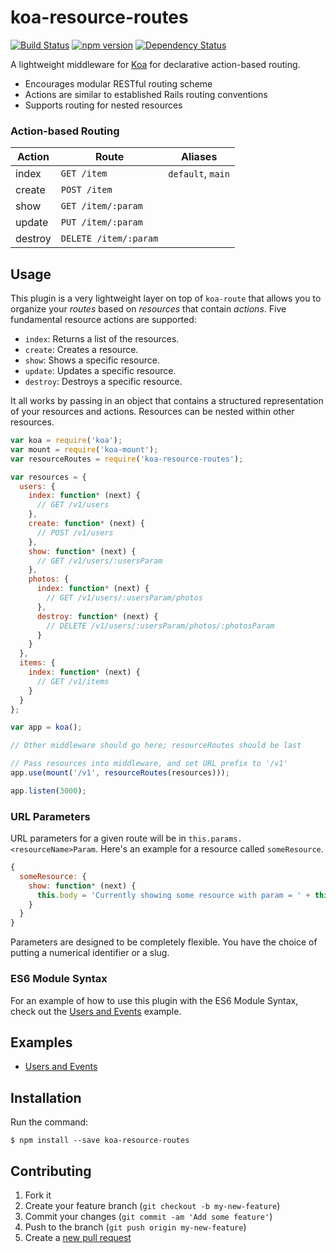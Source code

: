 # koa-resource-routes

[![Build Status](https://travis-ci.org/amsardesai/koa-resource-routes.svg?branch=master)](https://travis-ci.org/amsardesai/koa-resource-routes)
[![npm version](https://badge.fury.io/js/koa-resource-routes.svg)](http://badge.fury.io/js/koa-resource-routes)
[![Dependency Status](https://david-dm.org/amsardesai/koa-resource-routes.svg)](https://david-dm.org/amsardesai/koa-resource-routes)

A lightweight middleware for [Koa](http://koajs.com/) for declarative action-based routing.

* Encourages modular RESTful routing scheme
* Actions are similar to established Rails routing conventions
* Supports routing for nested resources

### Action-based Routing

| **Action** | **Route**             | **Aliases**       |
|------------|-----------------------|-------------------|
| index      | `GET /item`           | `default`, `main` |
| create     | `POST /item`          |                   |
| show       | `GET /item/:param`    |                   |
| update     | `PUT /item/:param`    |                   |
| destroy    | `DELETE /item/:param` |                   |

## Usage

This plugin is a very lightweight layer on top of `koa-route` that allows you to organize your
*routes* based on *resources* that contain *actions*. Five fundamental resource actions are
supported:

* `index`: Returns a list of the resources.
* `create`: Creates a resource.
* `show`: Shows a specific resource.
* `update`: Updates a specific resource.
* `destroy`: Destroys a specific resource.

It all works by passing in an object that contains a structured representation of your resources
and actions. Resources can be nested within other resources.

```js
var koa = require('koa');
var mount = require('koa-mount');
var resourceRoutes = require('koa-resource-routes');

var resources = {
  users: {
    index: function* (next) {
      // GET /v1/users
    },
    create: function* (next) {
      // POST /v1/users
    },
    show: function* (next) {
      // GET /v1/users/:usersParam
    },
    photos: {
      index: function* (next) {
        // GET /v1/users/:usersParam/photos
      },
      destroy: function* (next) {
        // DELETE /v1/users/:usersParam/photos/:photosParam
      }
    }
  },
  items: {
    index: function* (next) {
      // GET /v1/items
    }
  }
};

var app = koa();

// Other middleware should go here; resourceRoutes should be last

// Pass resources into middleware, and set URL prefix to '/v1'
app.use(mount('/v1', resourceRoutes(resources)));

app.listen(3000);
```

### URL Parameters

URL parameters for a given route will be in `this.params.<resourceName>Param`. Here's an example
for a resource called `someResource`.

```js
{
  someResource: {
    show: function* (next) {
      this.body = 'Currently showing some resource with param = ' + this.params.someResourceParam;
    }
  }
}
```

Parameters are designed to be completely flexible. You have the choice of putting a numerical
identifier or a slug.

### ES6 Module Syntax

For an example of how to use this plugin with the ES6 Module Syntax, check out the
[Users and Events](./examples/users-and-events) example.

## Examples

* [Users and Events](./examples/users-and-events)

## Installation

Run the command:

    $ npm install --save koa-resource-routes

## Contributing

1. Fork it
2. Create your feature branch (`git checkout -b my-new-feature`)
3. Commit your changes (`git commit -am 'Add some feature'`)
4. Push to the branch (`git push origin my-new-feature`)
5. Create a [new pull request](../../pull/new/master)

